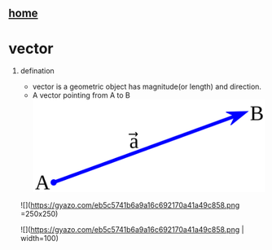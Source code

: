 ## [home](https://gaojiabit.github.io/)
# vector
1. defination
	- vector is a geometric object has magnitude(or length) and direction.
    - A vector pointing from A to B ![](Vector_from_A_to_B.svg.png)

	![](https://gyazo.com/eb5c5741b6a9a16c692170a41a49c858.png =250x250)

	![](https://gyazo.com/eb5c5741b6a9a16c692170a41a49c858.png | width=100)


